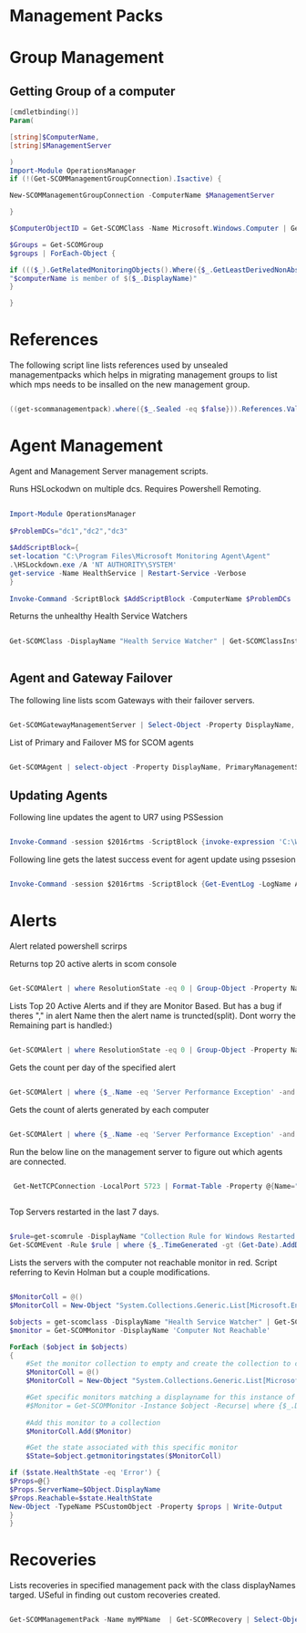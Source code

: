 # Management Packs

# Group Management
## Getting Group of a computer
```PowerShell
[cmdletbinding()]
Param(

[string]$ComputerName,
[string]$ManagementServer

)
Import-Module OperationsManager
if (!(Get-SCOMManagementGroupConnection).Isactive) {

New-SCOMManagementGroupConnection -ComputerName $ManagementServer

}

$ComputerObjectID = Get-SCOMClass -Name Microsoft.Windows.Computer | Get-SCOMClassInstance | where {$_.Name -eq $ComputerName}

$Groups = Get-SCOMGroup
$groups | ForEach-Object {

if ((($_).GetRelatedMonitoringObjects().Where({$_.GetLeastDerivedNonAbstractClass().Name -eq 'Microsoft.Windows.Computer'})).Name -contains $ComputerName) {
"$computerName is member of $($_.DisplayName)"
}

}


```


# References
The following script line lists references used by unsealed managementpacks which helps in migrating management groups to list which mps needs to be insalled on the new management group.

```PowerShell

((get-scommanagementpack).where({$_.Sealed -eq $false})).References.Value.Name | Select-Object -Unique | Sort-Object

```

#  Agent Management

Agent and Management Server management scripts.

Runs HSLockodwn on multiple dcs. Requires Powershell Remoting.

```powershell
 
Import-Module OperationsManager
 
$ProblemDCs="dc1","dc2","dc3"
 
$AddScriptBlock={
set-location "C:\Program Files\Microsoft Monitoring Agent\Agent"
.\HSLockdown.exe /A 'NT AUTHORITY\SYSTEM'
get-service -Name HealthService | Restart-Service -Verbose
}
 
Invoke-Command -ScriptBlock $AddScriptBlock -ComputerName $ProblemDCs
```


Returns the unhealthy Health Service Watchers

```powershell
 
Get-SCOMClass -DisplayName "Health Service Watcher" | Get-SCOMClassInstance | where {$_.HealthState -eq 'Error'}
 
```
## Agent and Gateway Failover
The following line lists scom Gateways with their failover servers.
```powershell

Get-SCOMGatewayManagementServer | Select-Object -Property DisplayName, @{Name="PrimaryServer"; Expression={($_.GetPrimaryManagementServer()).DisplayName}},@{Name="FailOverServer"; Expression={($_.GetFailoverManagementServers()).DisplayName}}

```

List of Primary and Failover MS for SCOM agents

```powershell

Get-SCOMAgent | select-object -Property DisplayName, PrimaryManagementServerName, @{Name='FailoverMS';Expression={($_.GetFailoverManagementServers()).Name}}

```

## Updating Agents

Following line updates the agent to UR7 using PSSession
```powershell

Invoke-Command -session $2016rtms -ScriptBlock {invoke-expression 'C:\Windows\system32\msiexec.exe /p C:\temp\ur7\KB4492182-AMD64-Agent.msp /qn'}

```
Following line gets the latest success event for agent update using pssesion
```powershell

Invoke-Command -session $2016rtms -ScriptBlock {Get-EventLog -LogName Application -Source MsiInstaller -InstanceId 1022 -Message *System?Center?2016?Operations?Manager?Update?Rollup ?7* -Newest 1 | Select-Object -Property TimeGenerated,Message}

```

# Alerts

Alert related powershell scrirps 

Returns top 20 active alerts in scom console

```powershell

Get-SCOMAlert | where ResolutionState -eq 0 | Group-Object -Property Name | Sort-Object -Property Count -Descending  | Select-Object -Property Count,Name -First 20

```

Lists Top 20 Active Alerts and if they are Monitor Based. But has a bug if theres "," in alert Name then the alert name is truncted(split). Dont worry the Remaining part is handled:)

```powershell

Get-SCOMAlert | where ResolutionState -eq 0 | Group-Object -Property Name,IsMonitorAlert | Sort-Object -Property Count -Descending  | Select-Object -Property Count, @{Name="AlertName";Expression={$result=$_.Name -split "," ;$result[0] }}  ,@{Name="IsMonitorAlert";Expression={$result=$_.Name -split "," ;$result|ForEach-Object {if ($_ -match '(True|False)'){$Matches[1]}} }} -First 20

```

Gets the count per day of the specified alert

```powershell

Get-SCOMAlert | where {$_.Name -eq 'Server Performance Exception' -and $_.ResolutionState -eq 0} | Select-Object -Property @{Name="Date";Expression={"{0:yyyy-MM-dd}" -f $_.TimeRaised}}, NetbiosComputerName | Group-Object -Property Date | Sort-Object -Property Name -Descending | Select-Object -Property Name,Count

```

Gets the count of alerts generated by each computer

```powershell

Get-SCOMAlert | where {$_.Name -eq 'Server Performance Exception' -and $_.ResolutionState -eq 0}  | Group-Object -Property NetbiosComputerName | Sort-Object -Property Count -Descending |Select-Object -Property Name,Count

```


Run the below line on the management server to figure out which agents are connected.

```powershell

 Get-NetTCPConnection -LocalPort 5723 | Format-Table -Property @{Name="LocalDNS";Expression={(resolve-dnsname $_.LocalAddress).NameHost}},LocalPort,@{Name="RemoteDNS";Expression={(resolve-dnsname $_.RemoteAddress).NameHost}},RemotePort,@{Name="ProcessName";Expression={(Get-Process -PID ($_.OwningProcess)).Name}},state 
 
 ```

Top Servers restarted in the last 7 days. 

```powershell

$rule=get-scomrule -DisplayName "Collection Rule for Windows Restarted Events"
Get-SCOMEvent -Rule $rule | where {$_.TimeGenerated -gt (Get-Date).AddDays(-7) } | Group-Object -Property LoggingComputer  |Sort-Object -Property Count -Descending | Select-Object -first 10 -Property Count,Name

 ```

Lists the servers with the computer not reachable monitor in red. Script referring to Kevin Holman but a couple modifications.

```powershell

$MonitorColl = @()
$MonitorColl = New-Object "System.Collections.Generic.List[Microsoft.EnterpriseManagement.Configuration.ManagementPackMonitor]"

$objects = get-scomclass -DisplayName "Health Service Watcher" | Get-SCOMClassInstance
$monitor = Get-SCOMMonitor -DisplayName 'Computer Not Reachable'

ForEach ($object in $objects)
{
    #Set the monitor collection to empty and create the collection to contain monitors
    $MonitorColl = @()
    $MonitorColl = New-Object "System.Collections.Generic.List[Microsoft.EnterpriseManagement.Configuration.ManagementPackMonitor]"

    #Get specific monitors matching a displayname for this instance of URLtest ONLY
    #$Monitor = Get-SCOMMonitor -Instance $object -Recurse| where {$_.DisplayName -eq "Computer Not Reachable"} 
    
    #Add this monitor to a collection
    $MonitorColl.Add($Monitor)

    #Get the state associated with this specific monitor
    $State=$object.getmonitoringstates($MonitorColl)

if ($state.HealthState -eq 'Error') {  
$Props=@{}
$Props.ServerName=$Object.DisplayName
$Props.Reachable=$state.HealthState
New-Object -TypeName PSCustomObject -Property $props | Write-Output 
}
}

```


# Recoveries

Lists recoveries in specified management pack with the class displayNames targed. USeful in finding out custom recoveries created.

```powershell

Get-SCOMManagementPack -Name myMPName  | Get-SCOMRecovery | Select-Object -Property DisplayName,@{Name="Target";Expression={(get-scomclass -Name $_.Target.Identifier.Path).DisplayName}},Enabled 

```
